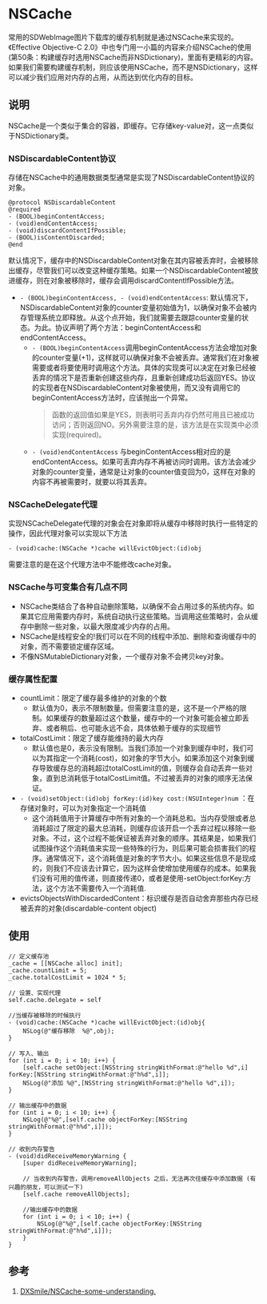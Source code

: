 # NSCache

常用的SDWebImage图片下载库的缓存机制就是通过NSCache来实现的。《Effective Objective-C 2.0》中也专门用一小篇的内容来介绍NSCache的使用(第50条：构建缓存时选用NSCache而非NSDictionary)，里面有更精彩的内容。如果我们需要构建缓存机制，则应该使用NSCache，而不是NSDictionary，这样可以减少我们应用对内存的占用，从而达到优化内存的目标。

## 说明

NSCache是一个类似于集合的容器，即缓存。它存储key-value对，这一点类似于NSDictionary类。

### NSDiscardableContent协议

存储在NSCache中的通用数据类型通常是实现了NSDiscardableContent协议的对象。

```
@protocol NSDiscardableContent
@required
- (BOOL)beginContentAccess;
- (void)endContentAccess;
- (void)discardContentIfPossible;
- (BOOL)isContentDiscarded;
@end
```

默认情况下，缓存中的NSDiscardableContent对象在其内容被丢弃时，会被移除出缓存，尽管我们可以改变这种缓存策略。如果一个NSDiscardableContent被放进缓存，则在对象被移除时，缓存会调用discardContentIfPossible方法。

* ```- (BOOL)beginContentAccess, - (void)endContentAccess```: 默认情况下，NSDiscardableContent对象的counter变量初始值为1，以确保对象不会被内存管理系统立即释放。从这个点开始，我们就需要去跟踪counter变量的状态。为此。协议声明了两个方法：beginContentAccess和endContentAccess。
    - ```- (BOOL)beginContentAccess```调用beginContentAccess方法会增加对象的counter变量(+1)，这样就可以确保对象不会被丢弃。通常我们在对象被需要或者将要使用时调用这个方法。具体的实现类可以决定在对象已经被丢弃的情况下是否重新创建这些内存，且重新创建成功后返回YES。协议的实现者在NSDiscardableContent对象被使用，而又没有调用它的beginContentAccess方法时，应该抛出一个异常。
        > 函数的返回值如果是YES，则表明可丢弃内存仍然可用且已被成功访问；否则返回NO。另外需要注意的是，该方法是在实现类中必须实现(required)。
    - ```- (void)endContentAccess``` 与beginContentAccess相对应的是endContentAccess。如果可丢弃内存不再被访问时调用。该方法会减少对象的counter变量，通常是让对象的counter值变回为0，这样在对象的内容不再被需要时，就要以将其丢弃。

### NSCacheDelegate代理

实现NSCacheDelegate代理的对象会在对象即将从缓存中移除时执行一些特定的操作，因此代理对象可以实现以下方法

```
- (void)cache:(NSCache *)cache willEvictObject:(id)obj
```

需要注意的是在这个代理方法中不能修改cache对象。

### NSCache与可变集合有几点不同

* NSCache类结合了各种自动删除策略，以确保不会占用过多的系统内存。如果其它应用需要内存时，系统自动执行这些策略。当调用这些策略时，会从缓存中删除一些对象，以最大限度减少内存的占用。
* NSCache是线程安全的!我们可以在不同的线程中添加、删除和查询缓存中的对象，而不需要锁定缓存区域。
* 不像NSMutableDictionary对象，一个缓存对象不会拷贝key对象。

### 缓存属性配置

* countLimit：限定了缓存最多维护的对象的个数
    - 默认值为0，表示不限制数量。但需要注意的是，这不是一个严格的限制。如果缓存的数量超过这个数量，缓存中的一个对象可能会被立即丢弃、或者稍后、也可能永远不会，具体依赖于缓存的实现细节
* totalCostLimit：限定了缓存能维持的最大内存
    - 默认值也是0，表示没有限制。当我们添加一个对象到缓存中时，我们可以为其指定一个消耗(cost)，如对象的字节大小。如果添加这个对象到缓存导致缓存总的消耗超过totalCostLimit的值，则缓存会自动丢弃一些对象，直到总消耗低于totalCostLimit值。不过被丢弃的对象的顺序无法保证。
* ```- (void)setObject:(id)obj forKey:(id)key cost:(NSUInteger)num``` ：在存储对象时，可以为对象指定一个消耗值
    - 这个消耗值用于计算缓存中所有对象的一个消耗总和。当内存受限或者总消耗超过了限定的最大总消耗，则缓存应该开启一个丢弃过程以移除一些对象。不过，这个过程不能保证被丢弃对象的顺序。其结果是，如果我们试图操作这个消耗值来实现一些特殊的行为，则后果可能会损害我们的程序。通常情况下，这个消耗值是对象的字节大小。如果这些信息不是现成的，则我们不应该去计算它，因为这样会使增加使用缓存的成本。如果我们没有可用的值传递，则直接传递0，或者是使用-setObject:forKey:方法，这个方法不需要传入一个消耗值.
* evictsObjectsWithDiscardedContent：标识缓存是否自动舍弃那些内存已经被丢弃的对象(discardable-content object)

## 使用

```
// 定义缓存池
_cache = [[NSCache alloc] init];
_cache.countLimit = 5;
_cache.totalCostLimit = 1024 * 5;

// 设置、实现代理
self.cache.delegate = self

//当缓存被移除的时候执行
- (void)cache:(NSCache *)cache willEvictObject:(id)obj{
    NSLog(@"缓存移除  %@",obj);
}

// 写入、输出
for (int i = 0; i < 10; i++) {
    [self.cache setObject:[NSString stringWithFormat:@"hello %d",i] forKey:[NSString stringWithFormat:@"h%d",i]];
    NSLog(@"添加 %@",[NSString stringWithFormat:@"hello %d",i]);
}

// 输出缓存中的数据
for (int i = 0; i < 10; i++) {
    NSLog(@"%@",[self.cache objectForKey:[NSString stringWithFormat:@"h%d",i]]);
}

// 收到内存警告
- (void)didReceiveMemoryWarning {
    [super didReceiveMemoryWarning];

    // 当收到内存警告，调用removeAllObjects 之后，无法再次往缓存中添加数据 (有兴趣的朋友，可以测试一下)
    [self.cache removeAllObjects];

    //输出缓存中的数据
    for (int i = 0; i < 10; i++) {
        NSLog(@"%@",[self.cache objectForKey:[NSString stringWithFormat:@"h%d",i]]);
    }
}

```

## 参考

1. [DXSmile/NSCache-some-understanding.](https://github.com/DXSmile/NSCache-some-understanding.)